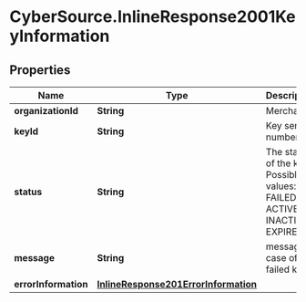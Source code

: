 # CyberSource.InlineResponse2001KeyInformation

## Properties
Name | Type | Description | Notes
------------ | ------------- | ------------- | -------------
**organizationId** | **String** | Merchant Id  | [optional] 
**keyId** | **String** | Key serial number  | [optional] 
**status** | **String** | The status of the key.  Possible values:  - FAILED  - ACTIVE  - INACTIVE  - EXPIRED  | [optional] 
**message** | **String** | message in case of failed key  | [optional] 
**errorInformation** | [**InlineResponse201ErrorInformation**](InlineResponse201ErrorInformation.md) |  | [optional] 


